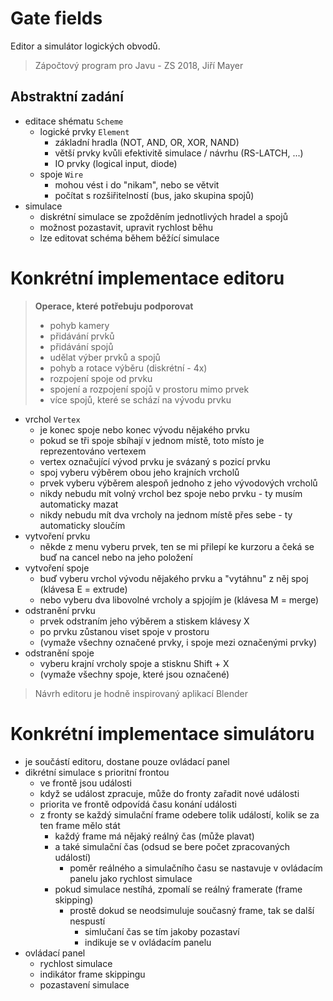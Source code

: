 Gate fields
===========

Editor a simulátor logických obvodů.

> Zápočtový program pro Javu - ZS 2018, Jiří Mayer


## Abstraktní zadání

- editace shématu `Scheme`
    - logické prvky `Element`
        - základní hradla (NOT, AND, OR, XOR, NAND)
        - větší prvky kvůli efektivitě simulace / návrhu (RS-LATCH, ...)
        - IO prvky (logical input, diode)
    - spoje `Wire`
        - mohou vést i do "nikam", nebo se větvit
        - počítat s rozšiřitelností (bus, jako skupina spojů)
- simulace
    - diskrétní simulace se zpožděním jednotlivých hradel a spojů
    - možnost pozastavit, upravit rychlost běhu
    - lze editovat schéma během běžící simulace


# Konkrétní implementace editoru

> **Operace, které potřebuju podporovat**
> - pohyb kamery
> - přidávání prvků
> - přidávání spojů
> - udělat výber prvků a spojů
> - pohyb a rotace výběru (diskrétní - 4x)
> - rozpojení spoje od prvku
> - spojení a rozpojení spojů v prostoru mimo prvek
> - více spojů, které se schází na vývodu prvku

- vrchol `Vertex`
    - je konec spoje nebo konec vývodu nějakého prvku
    - pokud se tři spoje sbíhají v jednom místě, toto místo je reprezentováno vertexem
    - vertex označující vývod prvku je svázaný s pozicí prvku
    - spoj vyberu výběrem obou jeho krajních vrcholů
    - prvek vyberu výběrem alespoň jednoho z jeho vývodových vrcholů
    - nikdy nebudu mít volný vrchol bez spoje nebo prvku - ty musím automaticky mazat
    - nikdy nebudu mít dva vrcholy na jednom místě přes sebe - ty automaticky sloučím
- vytvoření prvku
    - někde z menu vyberu prvek, ten se mi přilepí ke kurzoru a čeká se buď na cancel nebo na jeho položení
- vytvoření spoje
    - buď vyberu vrchol vývodu nějakého prvku a "vytáhnu" z něj spoj (klávesa E = extrude)
    - nebo vyberu dva libovolné vrcholy a spjojím je (klávesa M = merge)
- odstranění prvku
    - prvek odstraním jeho výběrem a stiskem klávesy X
    - po prvku zůstanou viset spoje v prostoru
    - (vymaže všechny označené prvky, i spoje mezi označenými prvky)
- odstranění spoje
    - vyberu krajní vrcholy spoje a stisknu Shift + X
    - (vymaže všechny spoje, které jsou označené)
    
> Návrh editoru je hodně inspirovaný aplikací Blender


# Konkrétní implementace simulátoru

- je součástí editoru, dostane pouze ovládací panel
- dikrétní simulace s prioritní frontou
    - ve frontě jsou události
    - když se událost zpracuje, může do fronty zařadit nové události
    - priorita ve frontě odpovídá času konání události
    - z fronty se každý simulační frame odebere tolik událostí, kolik se za ten frame mělo stát
        - každý frame má nějaký reálný čas (může plavat)
        - a také simulační čas (odsud se bere počet zpracovaných událostí)
            - poměr reálného a simulačního času se nastavuje v ovládacím panelu jako rychlost simulace
        - pokud simulace nestíhá, zpomalí se reálný framerate (frame skipping)
            - prostě dokud se neodsimuluje současný frame, tak se další nespustí
                - simlučaní čas se tím jakoby pozastaví
                - indikuje se v ovládacím panelu
- ovládací panel
    - rychlost simulace
    - indikátor frame skippingu
    - pozastavení simulace
